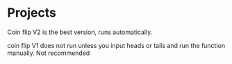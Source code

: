 # Projects
Coin flip V2 is the best version, runs automatically.


coin flip V1 does not run unless you input heads or tails and run the function manually. Not recommended
